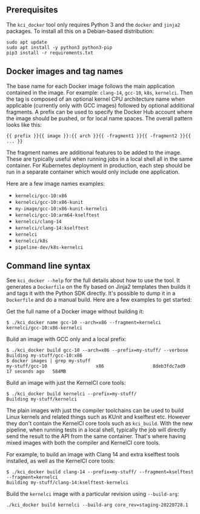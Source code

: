 ## Prerequisites

The `kci_docker` tool only requires Python 3 and the `docker` and `jinja2`
packages.  To install all this on a Debian-based distribution:

```
sudo apt update
sudo apt install -y python3 python3-pip
pip3 install -r requirements.txt
```

## Docker images and tag names

The base name for each Docker image follows the main application contained in
the image.  For example: `clang-14`, `gcc-10`, `k8s`, `kernelci`.  Then the tag
is composed of an optional kernel CPU architecture name when applicable
(currently only with GCC images) followed by optional additional fragments.  A
prefix can be used to specify the Docker Hub account where the image should be
pushed, or for local name spaces.  The overall pattern looks like this:

    {{ prefix }}{{ image }}:{{ arch }}{{ -fragment1 }}{{ -fragment2 }}{{ ... }}

The fragment names are additional features to be added to the image.  These are
typically useful when running jobs in a local shell all in the same container.
For Kubernetes deployment in production, each step should be run in a separate
container which would only include one application.

Here are a few image names examples:

* `kernelci/gcc-10:x86`
* `kernelci/gcc-10:x86-kunit`
* `my-image/gcc-10:x86-kunit-kernelci`
* `kernelci/gcc-10:arm64-kselftest`
* `kernelci/clang-14`
* `kernelci/clang-14:kselftest`
* `kernelci`
* `kernelci/k8s`
* `pipeline-dev/k8s-kernelci`

## Command line syntax

See `kci_docker --help` for the full details about how to use the tool.  It
generates a `Dockerfile` on the fly based on Jinja2 templates then builds it
and tags it with the Python SDK directly.  It's possible to dump it in a
`Dockerfile` and do a manual build.  Here are a few examples to get started:

Get the full name of a Docker image without building it:

    $ ./kci_docker name gcc-10 --arch=x86 --fragment=kernelci
    kernelci/gcc-10:x86-kernelci

Build an image with GCC only and a local prefix:

    $ ./kci_docker build gcc-10 --arch=x86 --prefix=my-stuff/ --verbose
    Building my-stuff/gcc-10:x86
    $ docker images | grep my-stuff
    my-stuff/gcc-10                  x86                  8deb3fdc7ad9   17 seconds ago   584MB

Build an image with just the KernelCI core tools:

    $ ./kci_docker build kernelci --prefix=my-stuff/
    Building my-stuff/kernelci

The plain images with just the compiler toolchains can be used to build Linux
kernels and related things such as KUnit and kselftest etc.  However they don't
contain the KernelCI core tools such as `kci_build`.  With the new pipeline,
when running tests in a local shell, typically the job will directly send the
result to the API from the same container.  That's where having mixed images
with both the compiler and KernelCI core tools.

For example, to build an image with Clang 14 and extra kselftest tools
installed, as well as the KernelCI core tools:

    $ ./kci_docker build clang-14 --prefix=my-stuff/ --fragment=kselftest --fragment=kernelci
    Building my-stuff/clang-14:kselftest-kernelci

Build the `kernelci` image with a particular revision using `--build-arg`:

    ./kci_docker build kernelci --build-arg core_rev=staging-20220728.1
